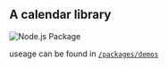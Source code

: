 ## A calendar library

![Node.js Package](https://github.com/ztytotoro/kalender/workflows/Node.js%20Package/badge.svg)

useage can be found in [`/packages/demos`](https://github.com/ztytotoro/kalender/blob/master/packages/demos)
